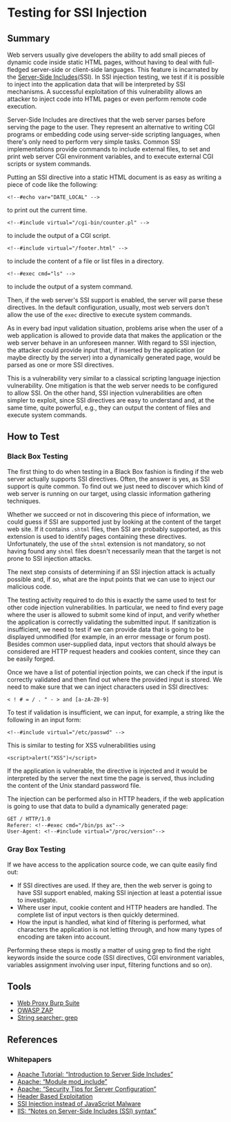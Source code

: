 # Testing for SSI Injection

## Summary

Web servers usually give developers the ability to add small pieces of dynamic code inside static HTML pages, without having to deal with full-fledged server-side or client-side languages. This feature is incarnated by the [Server-Side Includes](https://www.owasp.org/index.php/Server-Side_Includes_(SSI)_Injection)(SSI). In SSI injection testing, we test if it is possible to inject into the application data that will be interpreted by SSI mechanisms. A successful exploitation of this vulnerability allows an attacker to inject code into HTML pages or even perform remote code execution.

Server-Side Includes are directives that the web server parses before serving the page to the user. They represent an alternative to writing CGI programs or embedding code using server-side scripting languages, when there's only need to perform very simple tasks. Common SSI implementations provide commands to include external files, to set and print web server CGI environment variables, and to execute external CGI scripts or system commands.

Putting an SSI directive into a static HTML document is as easy as writing a piece of code like the following:

`<!--#echo var="DATE_LOCAL" -->`

to print out the current time.

`<!--#include virtual="/cgi-bin/counter.pl" -->`

to include the output of a CGI script.

`<!--#include virtual="/footer.html" -->`

to include the content of a file or list files in a directory.

`<!--#exec cmd="ls" -->`

to include the output of a system command.

Then, if the web server's SSI support is enabled, the server will parse these directives. In the default configuration, usually, most web servers don't allow the use of the `exec` directive to execute system commands.

As in every bad input validation situation, problems arise when the user of a web application is allowed to provide data that makes the application or the web server behave in an unforeseen manner. With regard to SSI injection, the attacker could provide input that, if inserted by the application (or maybe directly by the server) into a dynamically generated page, would be parsed as one or more SSI directives.

This is a vulnerability very similar to a classical scripting language injection vulnerability. One mitigation is that the web server needs to be configured to allow SSI. On the other hand, SSI injection vulnerabilities are often simpler to exploit, since SSI directives are easy to understand and, at the same time, quite powerful, e.g., they can output the content of files and execute system commands.

## How to Test

### Black Box Testing

The first thing to do when testing in a Black Box fashion is finding if the web server actually supports SSI directives. Often, the answer is yes, as SSI support is quite common. To find out we just need to discover which kind of web server is running on our target, using classic information gathering techniques.

Whether we succeed or not in discovering this piece of information, we could guess if SSI are supported just by looking at the content of the target web site. If it contains `.shtml` files, then SSI are probably supported, as this extension is used to identify pages containing these directives. Unfortunately, the use of the `shtml` extension is not mandatory, so not having found any `shtml` files doesn't necessarily mean that the target is not prone to SSI injection attacks.

The next step consists of determining if an SSI injection attack is actually possible and, if so, what are the input points that we can use to inject our malicious code.

The testing activity required to do this is exactly the same used to test for other code injection vulnerabilities. In particular, we need to find every page where the user is allowed to submit some kind of input, and verify whether the application is correctly validating the submitted input. If sanitization is insufficient, we need to test if we can provide data that is going to be displayed unmodified (for example, in an error message or forum post). Besides common user-supplied data, input vectors that should always be considered are HTTP request headers and cookies content, since they can be easily forged.

Once we have a list of potential injection points, we can check if the input is correctly validated and then find out where the provided input is stored. We need to make sure that we can inject characters used in SSI directives:

`< ! # = / . " - > and [a-zA-Z0-9]`

To test if validation is insufficient, we can input, for example, a string like the following in an input form:

`<!--#include virtual="/etc/passwd" -->`

This is similar to testing for XSS vulnerabilities using

`<script>alert("XSS")</script>`

If the application is vulnerable, the directive is injected and it would be interpreted by the server the next time the page is served, thus including the content of the Unix standard password file.

The injection can be performed also in HTTP headers, if the web application is going to use that data to build a dynamically generated page:

```txt
GET / HTTP/1.0
Referer: <!--#exec cmd="/bin/ps ax"-->
User-Agent: <!--#include virtual="/proc/version"-->
```

### Gray Box Testing

If we have access to the application source code, we can quite easily find out:

- If SSI directives are used. If they are, then the web server is going to have SSI support enabled, making SSI injection at least a potential issue to investigate.
- Where user input, cookie content and HTTP headers are handled. The complete list of input vectors is then quickly determined.
- How the input is handled, what kind of filtering is performed, what characters the application is not letting through, and how many types of encoding are taken into account.

Performing these steps is mostly a matter of using grep to find the right keywords inside the source code (SSI directives, CGI environment variables, variables assignment involving user input, filtering functions and so on).

## Tools

- [Web Proxy Burp Suite](https://portswigger.net)
- [OWASP ZAP](https://www.zaproxy.org/)
- [String searcher: grep](https://www.gnu.org/software/grep)

## References

### Whitepapers

- [Apache Tutorial: “Introduction to Server Side Includes”](https://httpd.apache.org/docs/1.3/howto/ssi.html)
- [Apache: “Module mod_include”](https://httpd.apache.org/docs/1.3/mod/mod_include.html)
- [Apache: “Security Tips for Server Configuration”](https://httpd.apache.org/docs/1.3/misc/security_tips.html#ssi)
- [Header Based Exploitation](https://www.cgisecurity.com/papers/header-based-exploitation.txt)
- [SSI Injection instead of JavaScript Malware](https://jeremiahgrossman.blogspot.com/2006/08/ssi-injection-instead-of-javascript.html)
- [IIS: “Notes on Server-Side Includes (SSI) syntax”](https://blogs.iis.net/robert_mcmurray/archive/2010/12/28/iis-notes-on-server-side-includes-ssi-syntax-kb-203064-revisited.aspx)
